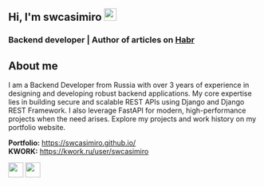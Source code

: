 <h2>Hi, I'm swcasimiro <img width="25px" src="https://www.upload.ee/image/18690383/my_logo__1_.png"> </h3>

<h3>Backend developer | Author of articles on <a href="https://habr.com/ru/users/swcasimiro/">Habr</a> </h3>

<h2>About me</h2>
<p>I am a Backend Developer from Russia with over 3 years of experience in designing and developing robust backend applications. My core expertise lies in building secure and scalable REST APIs using Django and Django REST Framework. I also leverage FastAPI for modern, high-performance projects when the need arises. Explore my projects and work history on my portfolio website.

<strong>Portfolio:</strong> https://swcasimiro.github.io/ 
<br>
<strong>KWORK:</strong> https://kwork.ru/user/swcasimiro </p>

<a href="https://t.me/swcasimiro"><img src="https://www.upload.ee/image/18690427/tg.png" width="30px"></a>
<a href="https://leetcode.com/u/swcasimiro/"><img src="https://www.upload.ee/image/18690448/leetcode.png" width="30px"></a>

